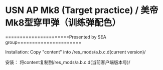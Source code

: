 ﻿# USN AP Mk8 (Target practice) / 美帝Mk8型穿甲弹（训练弹配色）

======================Presented by SEA group======================

Installation: 
Copy "content" into /res_mods/a.b.c.d(current version)/

安装：
将content复制到/res_mods/a.b.c.d(当前客户端版本号)/